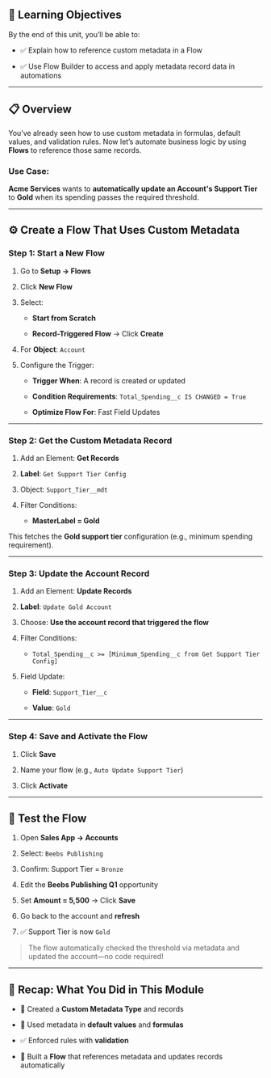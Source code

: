 ## 🎯 Learning Objectives

By the end of this unit, you’ll be able to:

- ✅ Explain how to reference custom metadata in a Flow
    
- ✅ Use Flow Builder to access and apply metadata record data in automations
    

---

## 📋 Overview

You’ve already seen how to use custom metadata in formulas, default values, and validation rules. Now let’s automate business logic by using **Flows** to reference those same records.

### Use Case:

**Acme Services** wants to **automatically update an Account's Support Tier** to **Gold** when its spending passes the required threshold.

---

## ⚙️ Create a Flow That Uses Custom Metadata

### Step 1: Start a New Flow

1. Go to **Setup → Flows**
    
2. Click **New Flow**
    
3. Select:
    
    - **Start from Scratch**
        
    - **Record-Triggered Flow** → Click **Create**
        
4. For **Object**: `Account`
    
5. Configure the Trigger:
    
    - **Trigger When**: A record is created or updated
        
    - **Condition Requirements**: `Total_Spending__c IS CHANGED = True`
        
    - **Optimize Flow For**: Fast Field Updates
        

---

### Step 2: Get the Custom Metadata Record

1. Add an Element: **Get Records**
    
2. **Label**: `Get Support Tier Config`
    
3. Object: `Support_Tier__mdt`
    
4. Filter Conditions:
    
    - **MasterLabel = Gold**
        

This fetches the **Gold support tier** configuration (e.g., minimum spending requirement).

---

### Step 3: Update the Account Record

1. Add an Element: **Update Records**
    
2. **Label**: `Update Gold Account`
    
3. Choose: **Use the account record that triggered the flow**
    
4. Filter Conditions:
    
    - `Total_Spending__c >= [Minimum_Spending__c from Get Support Tier Config]`
        
5. Field Update:
    
    - **Field**: `Support_Tier__c`
        
    - **Value**: `Gold`
        

---

### Step 4: Save and Activate the Flow

1. Click **Save**
    
2. Name your flow (e.g., `Auto Update Support Tier`)
    
3. Click **Activate**
    

---

## 🧪 Test the Flow

1. Open **Sales App → Accounts**
    
2. Select: `Beebs Publishing`
    
3. Confirm: Support Tier = `Bronze`
    
4. Edit the **Beebs Publishing Q1** opportunity
    
5. Set **Amount = 5,500** → Click **Save**
    
6. Go back to the account and **refresh**
    
7. ✅ Support Tier is now `Gold`
    

> The flow automatically checked the threshold via metadata and updated the account—no code required!

---

## 🧠 Recap: What You Did in This Module

- 📂 Created a **Custom Metadata Type** and records
    
- 🔢 Used metadata in **default values** and **formulas**
    
- ✅ Enforced rules with **validation**
    
- 🔄 Built a **Flow** that references metadata and updates records automatically
    
